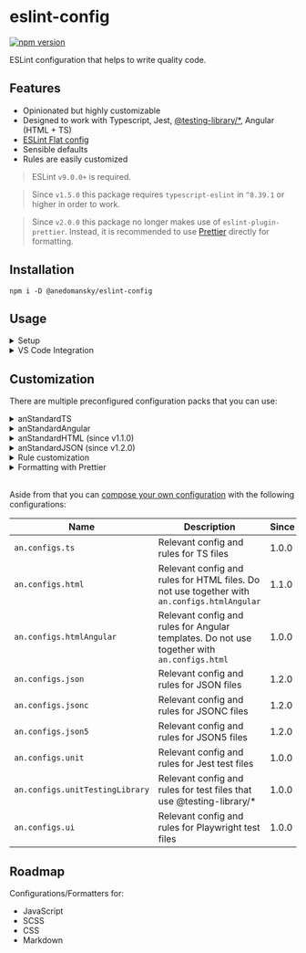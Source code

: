 # eslint-config

[![npm version](https://badge.fury.io/js/@anedomansky%2Feslint-config.svg)](https://badge.fury.io/js/@anedomansky%2Feslint-config)

ESLint configuration that helps to write quality code.

## Features

- Opinionated but highly customizable
- Designed to work with Typescript, Jest, [@testing-library/\*](https://testing-library.com), Angular (HTML + TS)
- [ESLint Flat config](https://eslint.org/docs/latest/use/configure/configuration-files)
- Sensible defaults
- Rules are easily customized

> ESLint `v9.0.0+` is required.

> Since `v1.5.0` this package requires `typescript-eslint` in `^8.39.1` or higher in order to work.

> Since `v2.0.0` this package no longer makes use of `eslint-plugin-prettier`. Instead, it is recommended to use [Prettier](https://prettier.io/) directly for formatting.

## Installation

`npm i -D @anedomansky/eslint-config`

## Usage

<details>
<summary>Setup</summary>
<br />

Create a `eslint.config.mjs` in the project root with the following content:

```js
// @ts-check

import tseslint from 'typescript-eslint';
import { anStandardTS } from '@anedomansky/eslint-config';

export default tseslint.config(...anStandardTS, {
  languageOptions: {
    parserOptions: {
      projectService: true,
      tsconfigRootDir: import.meta.dirname,
    },
  },
});
```

Now you can add scripts to the `package.json` in order to manually lint your project:

```json
{
  "scripts": {
    "lint": "eslint",
    "lint:fix": "eslint --fix"
  }
}
```

</details>

<details>
<summary>VS Code Integration</summary>
<br />

In order to activate linting while you're actively editing files install the [VS Code ESLint extension](https://marketplace.visualstudio.com/items?itemName=dbaeumer.vscode-eslint)

Add the following settings to your `.vscode/settings.json`:

```jsonc
{
  // Auto fix on explicit save
  "editor.codeActionsOnSave": {
    "source.fixAll.eslint": "explicit",
  },
  // Activates Prettier as default formatter
  "editor.defaultFormatter": "esbenp.prettier-vscode",
  // Enable format on save
  "editor.formatOnSave": true,
  // Enable ESLint
  "eslint.enable": true,
  // Activate ESLint for all available languages
  "eslint.validate": [
    "javascript",
    "javascriptreact",
    "typescript",
    "typescriptreact",
    "vue",
    "html",
    "markdown",
    "json",
    "jsonc",
    "yaml",
    "toml",
    "xml",
    "gql",
    "graphql",
    "astro",
    "svelte",
    "css",
    "less",
    "scss",
    "pcss",
    "postcss",
  ],
}
```

</details>

## Customization

There are multiple preconfigured configuration packs that you can use:

<details>
<summary>anStandardTS</summary>
<br />

Includes configs and rules for the following file types:

- `**/*.ts`: Config and rules specific to TypeScript (including formatter rules)
- `**/.spec.ts`|`**/*.test.ts`: Config and rules specific to Jest and @testing-library/\*
- `**/*.e2e.spec.ts`|`**/*.e2e.test.ts`: Config and rules specific to Playwright

</details>

<details>
<summary>anStandardAngular</summary>
<br />

Includes configs and rules for the following file types:

- `**/*.ts`: Config and rules specific to TypeScript (including formatter rules and Angular specific rules)
- `**/.spec.ts`|`**/*.test.ts`: Config and rules specific to Jest and @testing-library/\*
- `**/*.e2e.spec.ts`|`**/*.e2e.test.ts`: Config and rules specific to Playwright
- `**/*.html`: Config and rules specific to Angular template files (including formatter rules)

</details>

<details>
<summary>anStandardHTML (since v1.1.0)</summary>
<br />

Includes configs and rules for the following file types:

- `**/*.html`: Config and rules specific to HTML (including formatter rules)

</details>

<details>
<summary>anStandardJSON (since v1.2.0)</summary>
<br />

Includes configs and rules for the following file types:

- `**/*.json`: Config and rules specific to JSON
- `**/*.jsonc`: Config and rules specific to JSONC
- `**/*.json5`: Config and rules specific to JSON5

</details>

<details>
<summary>Rule customization</summary>
<br />

Add a `rules` section to your `eslint.config.mjs` file to customize rules:

```js
{
  // ... other config
  rules: {
    // Disable a rule
    "no-console": "off",
    // Enable a rule with a specific severity
    "no-unused-vars": "warn",
    // Enable a rule with options and a specific severity
    "@typescript-eslint/no-explicit-any": ["warn", { "ignoreRestArgs": true }]
  }
}
```

</details>

<details>
<summary>Formatting with Prettier</summary>
<br />

Since `v2.0.0` this package no longer makes use of `eslint-plugin-prettier`. Instead, it is recommended to use [Prettier](https://prettier.io/) directly for formatting.
In order to do so, you can add a `.prettierrc` file to your project root with the following content:

```json
{
  "singleQuote": true,
  "useTabs": false,
  "tabWidth": 2,
  "semi": true,
  "bracketSpacing": true,
  "bracketSameLine": true,
  "endOfLine": "auto",
  "overrides": [
    {
      "files": "*.html",
      "options": {
        "parser": "angular"
      }
    }
  ]
}
```

</details>
<br />

Aside from that you can [compose your own configuration](https://typescript-eslint.io/getting-started) with the following configurations:

| Name                            | Description                                                                                 | Since |
| ------------------------------- | ------------------------------------------------------------------------------------------- | ----- |
| `an.configs.ts`                 | Relevant config and rules for TS files                                                      | 1.0.0 |
| `an.configs.html`               | Relevant config and rules for HTML files. Do not use together with `an.configs.htmlAngular` | 1.1.0 |
| `an.configs.htmlAngular`        | Relevant config and rules for Angular templates. Do not use together with `an.configs.html` | 1.0.0 |
| `an.configs.json`               | Relevant config and rules for JSON files                                                    | 1.2.0 |
| `an.configs.jsonc`              | Relevant config and rules for JSONC files                                                   | 1.2.0 |
| `an.configs.json5`              | Relevant config and rules for JSON5 files                                                   | 1.2.0 |
| `an.configs.unit`               | Relevant config and rules for Jest test files                                               | 1.0.0 |
| `an.configs.unitTestingLibrary` | Relevant config and rules for test files that use @testing-library/\*                       | 1.0.0 |
| `an.configs.ui`                 | Relevant config and rules for Playwright test files                                         | 1.0.0 |

## Roadmap

Configurations/Formatters for:

- JavaScript
- SCSS
- CSS
- Markdown
